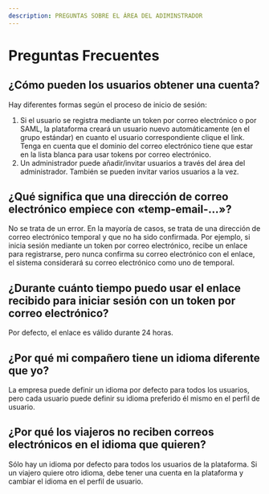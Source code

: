 ```yaml
---
description: PREGUNTAS SOBRE EL ÁREA DEL ADIMINSTRADOR
---
```


# Preguntas Frecuentes

## ¿Cómo pueden los usuarios obtener una cuenta?

Hay diferentes formas según el proceso de inicio de sesión:

1. Si el usuario se registra mediante un token por correo electrónico o por SAML, la plataforma creará un usuario nuevo automáticamente \(en el grupo estándar\) en cuanto el usuario correspondiente clique el link. Tenga en cuenta que el dominio del correo electrónico tiene que estar en la lista blanca para usar tokens por correo electrónico.
2. Un administrador puede añadir/invitar usuarios a través del área del administrador. También se pueden invitar varios usuarios a la vez.

## ¿Qué significa que una dirección de correo electrónico empiece con «temp-email-...»?

No se trata de un error. En la mayoría de casos, se trata de una dirección de correo electrónico temporal y que no ha sido confirmada. Por ejemplo, si inicia sesión mediante un token por correo electrónico, recibe un enlace para registrarse, pero nunca confirma su correo electrónico con el enlace, el sistema considerará su correo electrónico como uno de temporal.

## ¿Durante cuánto tiempo puedo usar el enlace recibido para iniciar sesión con un token por correo electrónico?

Por defecto, el enlace es válido durante 24 horas.

## ¿Por qué mi compañero tiene un idioma diferente que yo?

La empresa puede definir un idioma por defecto para todos los usuarios, pero cada usuario puede definir su idioma preferido él mismo en el perfil de usuario.

## ¿Por qué los viajeros no reciben correos electrónicos en el idioma que quieren?

Sólo hay un idioma por defecto para todos los usuarios de la plataforma. Si un viajero quiere otro idioma, debe tener una cuenta en la plataforma y cambiar el idioma en el perfil de usuario.

